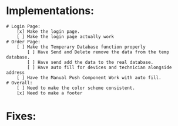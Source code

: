 # Implementations:
    # Login Page:
        [x] Make the login page.
        [ ] Make the login page actually work
    # Order Page:
        [ ] Make the Temperary Database function properly
            [ ] Have Send and Delete remove the data from the temp database.
            [ ] Have send add the data to the real database.
            [ ] Have auto fill for devices and technician alongside address
        [ ] Have the Manual Push Component Work with auto fill.  
    # Overall:
        [ ] Need to make the color scheme consistent.
        [x] Need to make a footer

# Fixes:


